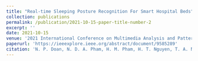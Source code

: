 ```yaml
---
title: "Real-time Sleeping Posture Recognition For Smart Hospital Beds"
collection: publications
permalink: /publication/2021-10-15-paper-title-number-2
excerpt: ''
date: 2021-10-15
venue: '2021 International Conference on Multimedia Analysis and Pattern Recognition (MAPR)'
paperurl: 'https://ieeexplore.ieee.org/abstract/document/9585289'
citation: 'N. P. Doan, N. D. A. Pham, H. M. Pham, H. T. Nguyen, T. A. Nguyen, H. H. Nguyen “Real-time Sleeping Posture Recognition For Smart Hospital Beds,“ 2021 International Conference on Multimedia Analysis and Pattern Recognition (MAPR), 2021.'
---
```


